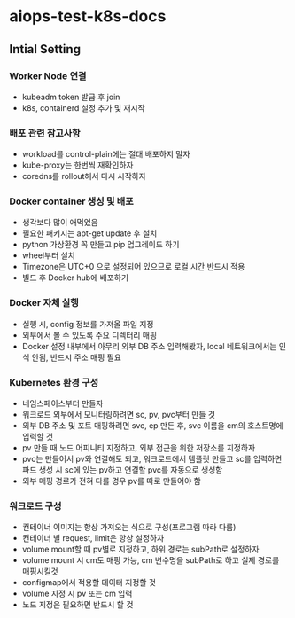 # aiops-test-k8s-docs

## Intial Setting

### Worker Node 연결
- kubeadm token 발급 후 join
- k8s, containerd 설정 추가 및 재시작

### 배포 관련 참고사항
- workload를 control-plain에는 절대 배포하지 말자
- kube-proxy는 한번씩 재확인하자
- coredns를 rollout해서 다시 시작하자

### Docker container 생성 및 배포
- 생각보다 많이 애먹었음
- 필요한 패키지는 apt-get update 후 설치
- python 가상환경 꼭 만들고 pip 업그레이드 하기
- wheel부터 설치
- Timezone은 UTC+0 으로 설정되어 있으므로 로컬 시간 반드시 적용
- 빌드 후 Docker hub에 배포하기

### Docker 자체 실행
- 실행 시, config 정보를 가져올 파일 지정
- 외부에서 볼 수 있도록 주요 디렉터리 매핑
- Docker 설정 내부에서 아무리 외부 DB 주소 입력해봤자, local 네트워크에서는 인식 안됨, 반드시 주소 매핑 필요

### Kubernetes 환경 구성
- 네임스페이스부터 만들자
- 워크로드 외부에서 모니터링하려면 sc, pv, pvc부터 만들 것
- 외부 DB 주소 및 포트 매핑하려면 svc, ep 만든 후, svc 이름을 cm의 호스트명에 입력할 것
- pv 만들 때 노드 어피니티 지정하고, 외부 접근을 위한 저장소를 지정하자
- pvc는 만들어서 pv와 연결해도 되고, 워크로드에서 템플릿 만들고 sc를 입력하면 파드 생성 시 sc에 있는 pv하고 연결할 pvc를 자동으로 생성함
- 외부 매핑 경로가 전혀 다를 경우 pv를 따로 만들어야 함

### 워크로드 구성
- 컨테이너 이미지는 항상 가져오는 식으로 구성(프로그램 따라 다름)
- 컨테이너 별 request, limit은 항상 설정하자
- volume mount할 때 pv별로 지정하고, 하위 경로는 subPath로 설정하자
- volume mount 시 cm도 매핑 가능, cm 변수명을 subPath로 하고 실제 경로를 매핑시킬것
- configmap에서 적용할 데이터 지정할 것
- volume 지정 시 pv 또는 cm 입력
- 노드 지정은 필요하면 반드시 할 것

